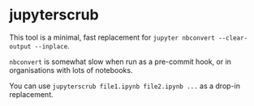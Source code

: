 # jupyterscrub

This tool is a minimal, fast replacement for `jupyter nbconvert --clear-output --inplace`.

`nbconvert` is somewhat slow when run as a pre-commit hook, or in organisations with lots of notebooks.

You can use `jupyterscrub file1.ipynb file2.ipynb ...` as a drop-in replacement.
